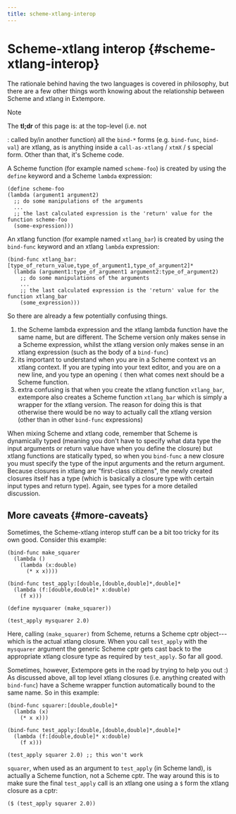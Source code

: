 ```yaml
---
title: scheme-xtlang-interop
---
```


Scheme-xtlang interop {#scheme-xtlang-interop}
=====================

The rationale behind having the two languages is covered in <span
role="doc">philosophy</span>, but there are a few other things worth
knowing about the relationship between Scheme and xtlang in Extempore.

Note

The **tl;dr** of this page is: at the top-level (i.e. not

:   called by/in another function) all the `bind-*` forms (e.g.
    `bind-func`, `bind-val`) are xtlang, as is anything inside a
    `call-as-xtlang` / `xtmX` / `$` special form. Other than that, it's
    Scheme code.

A Scheme function (for example named `scheme-foo`) is created by using
the `define` keyword and a Scheme `lambda` expression:

~~~~ sourceCode
(define scheme-foo
(lambda (argument1 argument2)
  ;; do some manipulations of the arguments
  ...
  ;; the last calculated expression is the 'return' value for the function scheme-foo
  (some-expression)))
~~~~

An xtlang function (for example named `xtlang_bar`) is created by using
the `bind-func` keyword and an xtlang `lambda` expression:

~~~~ sourceCode
(bind-func xtlang_bar:[type_of_return_value,type_of_argument1,type_of_argument2]*
  (lambda (argument1:type_of_argument1 argument2:type_of_argument2)
    ;; do some manipulations of the arguments
    ...
    ;; the last calculated expression is the 'return' value for the function xtlang_bar
    (some_expression)))
~~~~

So there are already a few potentially confusing things.

1.  the Scheme lambda expression and the xtlang lambda function have the
    same name, but are different. The Scheme version only makes sense in
    a Scheme expression, whilst the xtlang version only makes sense in
    an xtlang expression (such as the body of a `bind-func`)
2.  its important to understand when you are in a Scheme context vs an
    xtlang context. If you are typing into your text editor, and you are
    on a new line, and you type an opening `(` then what comes next
    should be a Scheme function.
3.  extra confusing is that when you create the xtlang function
    `xtlang_bar`, extempore also creates a Scheme function `xtlang_bar`
    which is simply a wrapper for the xtlang version. The reason for
    doing this is that otherwise there would be no way to actually call
    the xtlang version (other than in other `bind-func` expressions)

When mixing Scheme and xtlang code, remember that Scheme is dynamically
typed (meaning you don't have to specify what data type the input
arguments or return value have when you define the closure) but xtlang
functions are statically typed, so when you `bind-func` a new closure
you must specify the type of the input arguments and the return
argument. Because closures in xtlang are "first-class citizens", the
newly created closures itself has a type (which is basically a closure
type with certain input types and return type). Again, see <span
role="doc">types</span> for a more detailed discussion.

More caveats {#more-caveats}
------------

Sometimes, the Scheme-xtlang interop stuff can be a bit too tricky for
its own good. Consider this example:

~~~~ sourceCode
(bind-func make_squarer
  (lambda ()
    (lambda (x:double)
      (* x x))))

(bind-func test_apply:[double,[double,double]*,double]*
  (lambda (f:[double,double]* x:double)
    (f x)))

(define mysquarer (make_squarer))

(test_apply mysquarer 2.0)
~~~~

Here, calling `(make_squarer)` from Scheme, returns a Scheme cptr
object---which is the actual xtlang closure. When you call `test_apply`
with the `mysquarer` argument the generic Scheme cptr gets cast back to
the appropriate xtlang closure type as required by `test_apply`. So far
all good.

Sometimes, however, Extempore gets in the road by trying to help you out
:) As discussed above, all top level xtlang closures (i.e. anything
created with `bind-func`) have a Scheme wrapper function automatically
bound to the same name. So in this example:

~~~~ sourceCode
(bind-func squarer:[double,double]*
  (lambda (x)
    (* x x)))

(bind-func test_apply:[double,[double,double]*,double]*
  (lambda (f:[double,double]* x:double)
    (f x)))

(test_apply squarer 2.0) ;; this won't work
~~~~

`squarer`, when used as an argument to `test_apply` (in Scheme land), is
actually a Scheme function, not a Scheme cptr. The way around this is to
make sure the final `test_apply` call is an xtlang one using a `$` form
the xtlang closure as a cptr:

~~~~ sourceCode
($ (test_apply squarer 2.0))
~~~~
